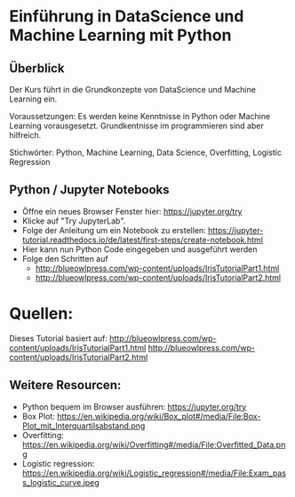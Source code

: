 # Einführung in DataScience und Machine Learning mit Python

## Überblick

Der Kurs führt in die Grundkonzepte von DataScience und Machine Learning ein.

Voraussetzungen: Es werden keine Kenntnisse in Python oder Machine Learning vorausgesetzt. Grundkentnisse im programmieren sind aber hilfreich.

Stichwörter: Python, Machine Learning, Data Science, Overfitting, Logistic Regression

## Python / Jupyter Notebooks
* Öffne ein neues Browser Fenster hier: https://jupyter.org/try
* Klicke auf "Try JupyterLab".
* Folge der Anleitung um ein Notebook zu erstellen: https://jupyter-tutorial.readthedocs.io/de/latest/first-steps/create-notebook.html
* Hier kann nun Python Code eingegeben und ausgeführt werden
* Folge den Schritten auf
  * http://blueowlpress.com/wp-content/uploads/IrisTutorialPart1.html
  * http://blueowlpress.com/wp-content/uploads/IrisTutorialPart2.html

# Quellen:
Dieses Tutorial basiert auf:
http://blueowlpress.com/wp-content/uploads/IrisTutorialPart1.html
http://blueowlpress.com/wp-content/uploads/IrisTutorialPart2.html

## Weitere Resourcen:
* Python bequem im Browser ausführen: https://jupyter.org/try
* Box Plot: https://en.wikipedia.org/wiki/Box_plot#/media/File:Box-Plot_mit_Interquartilsabstand.png
* Overfitting: https://en.wikipedia.org/wiki/Overfitting#/media/File:Overfitted_Data.png
* Logistic regression: https://en.wikipedia.org/wiki/Logistic_regression#/media/File:Exam_pass_logistic_curve.jpeg
